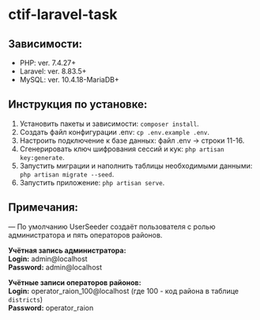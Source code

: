 # ctif-laravel-task  

## Зависимости:  
* PHP: ver. 7.4.27+  
* Laravel: ver. 8.83.5+  
* MySQL: ver. 10.4.18-MariaDB+  

## Инструкция по установке:  
1. Установить пакеты и зависимости: `composer install`.  
2. Создать файл конфигурации .env: `cp .env.example .env`.  
3. Настроить подключение к базе данных: файл .env -> строки 11-16.  
4. Сгенерировать ключ шифрования сессий и кук: `php artisan key:generate`.  
5. Запустить миграции и наполнить таблицы необходимыми данными: `php artisan migrate --seed`.  
6. Запустить приложение: `php artisan serve`.  

## Примечания:
  — По умолчанию UserSeeder создаёт пользователя с ролью администратора и пять операторов районов.
  
  **Учётная запись администратора:**  
  **Login:** admin@localhost  
  **Password:** admin@localhost  
  
  **Учётные записи операторов районов:**  
  **Login:** operator_raion_100@localhost (где 100 - код района в таблице `districts`)  
  **Password:** operator_raion
